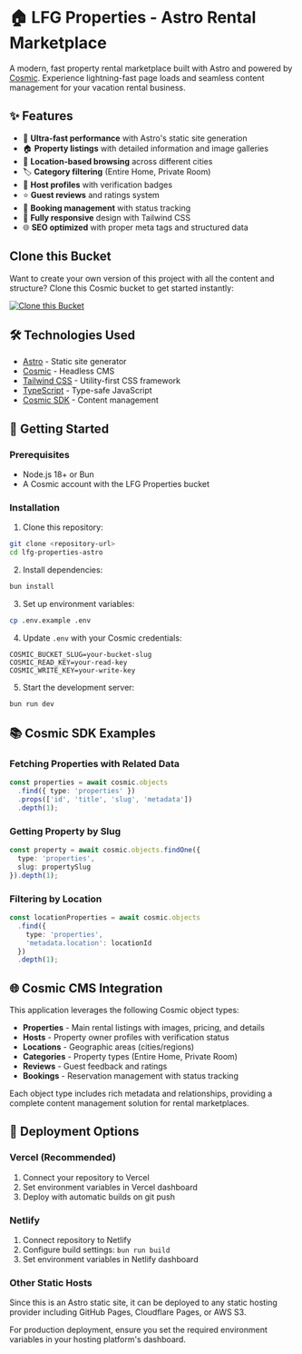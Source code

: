 # 🏠 LFG Properties - Astro Rental Marketplace

A modern, fast property rental marketplace built with Astro and powered by [Cosmic](https://www.cosmicjs.com). Experience lightning-fast page loads and seamless content management for your vacation rental business.

## ✨ Features

- 🚀 **Ultra-fast performance** with Astro's static site generation
- 🏠 **Property listings** with detailed information and image galleries
- 📍 **Location-based browsing** across different cities
- 🏷️ **Category filtering** (Entire Home, Private Room)
- 👤 **Host profiles** with verification badges
- ⭐ **Guest reviews** and ratings system
- 📅 **Booking management** with status tracking
- 📱 **Fully responsive** design with Tailwind CSS
- 🌐 **SEO optimized** with proper meta tags and structured data

## Clone this Bucket

Want to create your own version of this project with all the content and structure? Clone this Cosmic bucket to get started instantly:

[![Clone this Bucket](https://img.shields.io/badge/Clone%20this%20Bucket-4F46E5?style=for-the-badge&logo=cosmic&logoColor=white)](http://localhost:3040/projects/new?clone_bucket=lfg-production)

## 🛠️ Technologies Used

- [Astro](https://astro.build) - Static site generator
- [Cosmic](https://www.cosmicjs.com) - Headless CMS
- [Tailwind CSS](https://tailwindcss.com) - Utility-first CSS framework
- [TypeScript](https://www.typescriptlang.org) - Type-safe JavaScript
- [Cosmic SDK](https://www.cosmicjs.com/docs) - Content management

## 🚀 Getting Started

### Prerequisites

- Node.js 18+ or Bun
- A Cosmic account with the LFG Properties bucket

### Installation

1. Clone this repository:
```bash
git clone <repository-url>
cd lfg-properties-astro
```

2. Install dependencies:
```bash
bun install
```

3. Set up environment variables:
```bash
cp .env.example .env
```

4. Update `.env` with your Cosmic credentials:
```env
COSMIC_BUCKET_SLUG=your-bucket-slug
COSMIC_READ_KEY=your-read-key
COSMIC_WRITE_KEY=your-write-key
```

5. Start the development server:
```bash
bun run dev
```

## 📚 Cosmic SDK Examples

### Fetching Properties with Related Data
```typescript
const properties = await cosmic.objects
  .find({ type: 'properties' })
  .props(['id', 'title', 'slug', 'metadata'])
  .depth(1);
```

### Getting Property by Slug
```typescript
const property = await cosmic.objects.findOne({
  type: 'properties',
  slug: propertySlug
}).depth(1);
```

### Filtering by Location
```typescript
const locationProperties = await cosmic.objects
  .find({ 
    type: 'properties',
    'metadata.location': locationId 
  })
  .depth(1);
```

## 🌐 Cosmic CMS Integration

This application leverages the following Cosmic object types:

- **Properties** - Main rental listings with images, pricing, and details
- **Hosts** - Property owner profiles with verification status
- **Locations** - Geographic areas (cities/regions)
- **Categories** - Property types (Entire Home, Private Room)
- **Reviews** - Guest feedback and ratings
- **Bookings** - Reservation management with status tracking

Each object type includes rich metadata and relationships, providing a complete content management solution for rental marketplaces.

## 🚀 Deployment Options

### Vercel (Recommended)
1. Connect your repository to Vercel
2. Set environment variables in Vercel dashboard
3. Deploy with automatic builds on git push

### Netlify
1. Connect repository to Netlify
2. Configure build settings: `bun run build`
3. Set environment variables in Netlify dashboard

### Other Static Hosts
Since this is an Astro static site, it can be deployed to any static hosting provider including GitHub Pages, Cloudflare Pages, or AWS S3.

For production deployment, ensure you set the required environment variables in your hosting platform's dashboard.
<!-- README_END -->